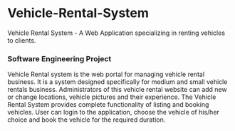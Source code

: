 # Vehicle-Rental-System
Vehicle Rental System - A Web Application specializing in renting vehicles to clients.

### Software Engineering Project

Vehicle Rental system is the web portal for managing vehicle rental business. It is a system designed specifically for medium and small vehicle rentals business.
Administrators of this vehicle rental website can add new or change locations, vehicle pictures and their experience. The Vehicle Rental System provides
complete functionality of listing and booking vehicles. User can login to the application, choose the vehicle of his/her choice and book the vehicle for the required duration.
